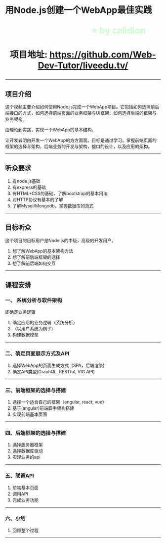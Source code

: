 <!--
$theme: gaia
template: gaia
-->

用Node.js创建一个WebApp最佳实践<p style="text-align:right;font-size:28px;margin-right:50px;color:#cFc;">:star: by calidion</p><p style="text-align:center;font-size:28px;">项目地址: https://github.com/Web-Dev-Tutor/liveedu.tv/</p>
===
---

## 项目介绍

这个视频主要介绍如何使用Node.js完成一个WebApp项目。它包括如何选择前后端接口的方式，如何选择前端页面的业务框架与UI框架，如何选择后端的框架与业务架构。

由理论到实践，实现一个WebApp的基本结构。

让开发者明白开发一个WebApp的方方面面。目标是通过学习，掌握前端页面的框架的选择与架构，后端业务的开发与架构，接口的设计，以及应用的架构。

---

## 听众要求

1. 有node.js基础
2. 有express的基础
3. 有HTML+CSS的基础，了解bootstrap的基本用法
4. 对HTTP协议有基本的了解
5. 了解Mysql/Mongodb，掌握数据库的范式

---

## 目标听众

这个项目的目标用户是Node.js的中级，高级的开发用户。

1. 想了解WebApp的基本架构方法
2. 想了解前后端框架的选择
3. 想了解前后端如何交互

---

## 课程安排

### 一、 系统分析与软件架构

即确定业务逻辑

1. 确定应用的业务逻辑（系统分析）
2. （以用户系统为例子)
3. 构建数据模型

---

### 二、确定页面展示方式及API

1. 选择WebApp的页面生成方式（SPA，后端渲染)
2. 确定API类型(GraphQL, RESTful, VIG API)

---

### 三、前端框架的选择与搭建
1. 选择一个适合自己的框架（angular, react, vue）
2. 基于(angular)前端脚手架构搭建
3. 实现前端基本页面

---

### 四、后端框架的选择与搭建

1. 选择服务器框架
2. 选择数据库驱动
3. 实现业务的api

---

### 五、联调API

1. 前端基本页面
2. 调用API
3. 完成业务功能

---

### 六、小结

1. 回顾整个过程

---





